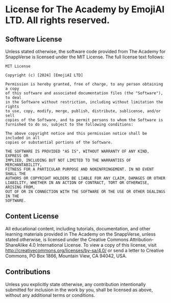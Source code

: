 # License for The Academy by EmojiAI LTD. All rights reserved.

## Software License

Unless stated otherwise, the software code provided from The Academy for SnappVerse is licensed under the MIT License. The full license text follows:

```
MIT License

Copyright (c) [2024] [EmojiAI LTD]

Permission is hereby granted, free of charge, to any person obtaining a copy
of this software and associated documentation files (the "Software"), to deal
in the Software without restriction, including without limitation the rights
to use, copy, modify, merge, publish, distribute, sublicense, and/or sell
copies of the Software, and to permit persons to whom the Software is
furnished to do so, subject to the following conditions:

The above copyright notice and this permission notice shall be included in all
copies or substantial portions of the Software.

THE SOFTWARE IS PROVIDED "AS IS", WITHOUT WARRANTY OF ANY KIND, EXPRESS OR
IMPLIED, INCLUDING BUT NOT LIMITED TO THE WARRANTIES OF MERCHANTABILITY,
FITNESS FOR A PARTICULAR PURPOSE AND NONINFRINGEMENT. IN NO EVENT SHALL THE
AUTHORS OR COPYRIGHT HOLDERS BE LIABLE FOR ANY CLAIM, DAMAGES OR OTHER
LIABILITY, WHETHER IN AN ACTION OF CONTRACT, TORT OR OTHERWISE, ARISING FROM,
OUT OF OR IN CONNECTION WITH THE SOFTWARE OR THE USE OR OTHER DEALINGS IN THE
SOFTWARE.
```

## Content License

All educational content, including tutorials, documentation, and other learning materials provided in The Academy on the SnappVerse, unless stated otherwise, is licensed under the Creative Commons Attribution-ShareAlike 4.0 International License. To view a copy of this license, visit http://creativecommons.org/licenses/by-sa/4.0/ or send a letter to Creative Commons, PO Box 1866, Mountain View, CA 94042, USA.

## Contributions

Unless you explicitly state otherwise, any contribution intentionally submitted for inclusion in the work by you, shall be licensed as above, without any additional terms or conditions.
